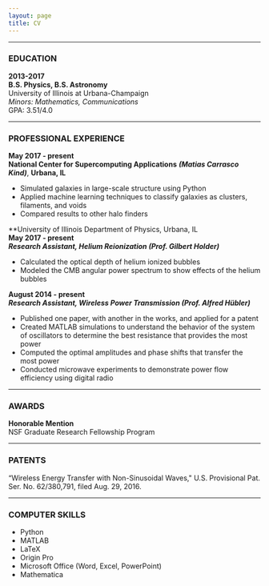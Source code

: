 ```yaml
---
layout: page
title: CV
---
```



***
### EDUCATION
**2013-2017**  
**B.S. Physics, B.S. Astronomy**  
University of Illinois at Urbana-Champaign  
*Minors: Mathematics, Communications*  
GPA: 3.51/4.0  

***
### PROFESSIONAL EXPERIENCE  
**May 2017 - present**  
**National Center for Supercomputing Applications** ***(Matias Carrasco Kind)***, **Urbana, IL**  
- Simulated galaxies in large-scale structure using Python  
- Applied machine learning techniques to classify galaxies as clusters, filaments, and voids  
- Compared results to other halo finders  
  
**University of Illinois Department of Physics, Urbana, IL  
**May 2017 - present**  
***Research Assistant, Helium Reionization (Prof. Gilbert Holder)***  
- Calculated the optical depth of helium ionized bubbles  
- Modeled the CMB angular power spectrum to show effects of the helium bubbles  
  
**August 2014 - present**  
***Research Assistant, Wireless Power Transmission (Prof. Alfred Hübler)***  
- Published one paper, with another in the works, and applied for a patent  
- Created MATLAB simulations to understand the behavior of the system of oscillators to determine the best resistance that provides the most power  
- Computed the optimal amplitudes and phase shifts that transfer the most power  
- Conducted microwave experiments to demonstrate power flow efficiency using digital radio  

***
### AWARDS
**Honorable Mention**  
NSF Graduate Research Fellowship Program

***
### PATENTS  
“Wireless Energy Transfer with Non-Sinusoidal Waves," U.S. Provisional Pat. Ser. No. 62/380,791, filed Aug. 29, 2016.

***
### COMPUTER SKILLS
- Python
- MATLAB
- LaTeX
- Origin Pro
- Microsoft Office (Word, Excel, PowerPoint)
- Mathematica

